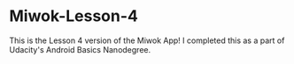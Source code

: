 # Miwok-Lesson-4
This is the Lesson 4 version of the Miwok App! I completed this as a part of Udacity's Android Basics Nanodegree.
